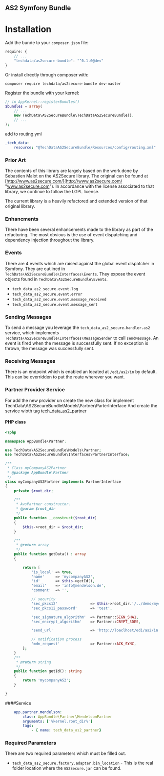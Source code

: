 ## AS2 Symfony Bundle

Installation
============

Add the bunde to your `composer.json` file:

```javascript
require: { 
    // ...
    "techdata/as2secure-bundle": "^0.1.0@dev"
}
```

Or install directly through composer with:

```shell
composer require techdata/as2secure-bundle dev-master
```

Register the bundle with your kernel:

```php
// in AppKernel::registerBundles()
$bundles = array(
    // ...
    new TechData\AS2SecureBundle\TechDataAS2SecureBundle(),
    // ...
);
```

add to routing.yml
```yml
_tech_data:
    resource: "@TechDataAS2SecureBundle/Resources/config/routing.xml"
```

### Prior Art
The contents of this library are largely based on the work done by Sebastien Malot on the AS2Secure library.  The original can be found at [http://www.as2secure.com/](http://www.as2secure.com/ "www.as2secure.com").  In accordance with the license associated to that library, we continue to follow the LGPL license.

The current library is a heavily refactored and extended version of that original library.

### Enhancments
There have been several enhancements made to the library as part of the refactoring.  The most obvious is the use of event dispatching and dependency injection throughout the library.

### Events
There are 4 events which are raised against the global event dispatcher in Symfony.  They are outlined in `TechData\AS2SecureBundle\Interfaces\Events`.  They expose the event objects found in `TechData\AS2SecureBundle\Events`.

- `tech_data_as2_secure.event.log`
- `tech_data_as2_secure.event.error`
- `tech_data_as2_secure.event.message_received`
- `tech_data_as2_secure.event.message_sent`

### Sending Messages
To send a message you leverage the `tech_data_as2_secure.handler.as2` service, which implements `TechData\AS2SecureBundle\Interfaces\MessageSender` to call `sendMessage`.  An event is fired when the message is successfully sent.  If no exception is thrown, the message was successfully sent.

### Receiving Messages
There is an endpoint which is enabled an located at `/edi/as2/in` by default.  This can be overridden to put the route wherever you want.

### Partner Provider Service
For add the new provider un create the new class for implement TechData\AS2SecureBundle\Models\Partner\ParterInterface
And create the service wioth tag tech_data_as2_partner
#### PHP class
```php
<?php

namespace AppBundle\Partner;

use TechData\AS2SecureBundle\Models\Partner;
use TechData\AS2SecureBundle\Interfaces\PartnerInterface;

/**
 * Class myCompanyAS2Partner
 * @package AppBundle\Partner
 */
class myCompanyAS2Partner implements PartnerInterface
{
    private $root_dir;

    /**
     * AwsPartner constructor.
     * @param $root_dir
     */
    public function __construct($root_dir)
    {
        $this->root_dir = $root_dir;
    }

    /**
     * @return array
     */
    public function getData() : array
    {

        return [
            'is_local' => true,
            'name'     => 'mycompanyAS2',
            'id'       => $this->getId(),
            'email'    => 'info@mendelson.de',
            'comment'  => '',

            // security
            'sec_pkcs12'               => $this->root_dir.'/../demo/mycompanyAS2/key1.p12',
            'sec_pkcs12_password'      => 'test',

            'sec_signature_algorithm'  => Partner::SIGN_SHA1,
            'sec_encrypt_algorithm'    => Partner::CRYPT_3DES,

            'send_url'                 => 'http://loaclhost/edi/as2/in',

            // notification process
            'mdn_request'              => Partner::ACK_SYNC,
        ];
    }
    /**
     * @return string
     */
    public function getId(): string
    {
        return 'mycompanyAS2';
    }

}
```
####Service
```yml
    app.partner.mendelson:
        class: AppBundle\Partner\MendelsonPartner
        arguments: ['%kernel.root_dir%']
        tags:
            - { name: tech_data_as2_partner}
```

### Required Parameters
There are two required parameters which must be filled out.

-  `tech_data_as2_secure.factory.adapter.bin_location` - This is the real folder location where the `AS2Secure.jar` can be found.
